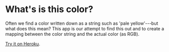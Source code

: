 # What's is this color?

Often we find a color written down as a string such as 'pale yellow'---but what does this mean?
This app is our attempt to find this out and to create a mapping between the color string and the actual color (as RGB).

[Try it on Heroku](https://colorjeopardy.herokuapp.com/).
